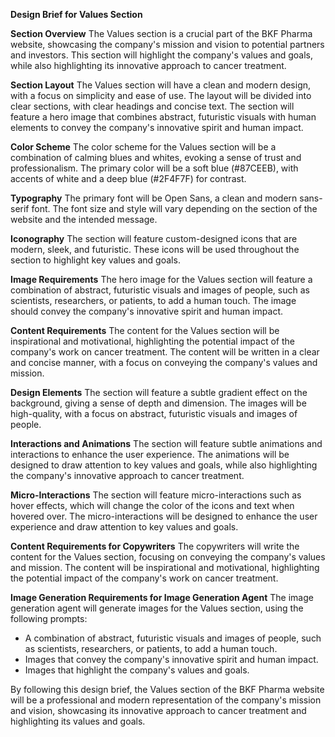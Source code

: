 **Design Brief for Values Section**

**Section Overview**
The Values section is a crucial part of the BKF Pharma website, showcasing the company's mission and vision to potential partners and investors. This section will highlight the company's values and goals, while also highlighting its innovative approach to cancer treatment.

**Section Layout**
The Values section will have a clean and modern design, with a focus on simplicity and ease of use. The layout will be divided into clear sections, with clear headings and concise text. The section will feature a hero image that combines abstract, futuristic visuals with human elements to convey the company's innovative spirit and human impact.

**Color Scheme**
The color scheme for the Values section will be a combination of calming blues and whites, evoking a sense of trust and professionalism. The primary color will be a soft blue (#87CEEB), with accents of white and a deep blue (#2F4F7F) for contrast.

**Typography**
The primary font will be Open Sans, a clean and modern sans-serif font. The font size and style will vary depending on the section of the website and the intended message.

**Iconography**
The section will feature custom-designed icons that are modern, sleek, and futuristic. These icons will be used throughout the section to highlight key values and goals.

**Image Requirements**
The hero image for the Values section will feature a combination of abstract, futuristic visuals and images of people, such as scientists, researchers, or patients, to add a human touch. The image should convey the company's innovative spirit and human impact.

**Content Requirements**
The content for the Values section will be inspirational and motivational, highlighting the potential impact of the company's work on cancer treatment. The content will be written in a clear and concise manner, with a focus on conveying the company's values and mission.

**Design Elements**
The section will feature a subtle gradient effect on the background, giving a sense of depth and dimension. The images will be high-quality, with a focus on abstract, futuristic visuals and images of people.

**Interactions and Animations**
The section will feature subtle animations and interactions to enhance the user experience. The animations will be designed to draw attention to key values and goals, while also highlighting the company's innovative approach to cancer treatment.

**Micro-Interactions**
The section will feature micro-interactions such as hover effects, which will change the color of the icons and text when hovered over. The micro-interactions will be designed to enhance the user experience and draw attention to key values and goals.

**Content Requirements for Copywriters**
The copywriters will write the content for the Values section, focusing on conveying the company's values and mission. The content will be inspirational and motivational, highlighting the potential impact of the company's work on cancer treatment.

**Image Generation Requirements for Image Generation Agent**
The image generation agent will generate images for the Values section, using the following prompts:

* A combination of abstract, futuristic visuals and images of people, such as scientists, researchers, or patients, to add a human touch.
* Images that convey the company's innovative spirit and human impact.
* Images that highlight the company's values and goals.

By following this design brief, the Values section of the BKF Pharma website will be a professional and modern representation of the company's mission and vision, showcasing its innovative approach to cancer treatment and highlighting its values and goals.